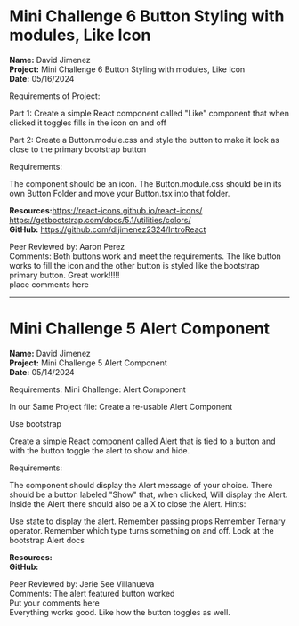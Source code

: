 # Mini Challenge 6 Button Styling with modules, Like Icon


<b>Name:</b> David Jimenez<br>
<b>Project:</b> Mini Challenge 6 Button Styling with modules, Like Icon <br>
<b>Date:</b> 05/16/2024 <br>

<bold>Requirements of Project:</bold>

Part 1: Create a simple React component called "Like"  component that when clicked it toggles fills in the icon on and off 

Part 2: Create a Button.module.css and style the button to make it look as close to the primary bootstrap button 

<bold>Requirements:</bold>

The component should be an icon.
The Button.module.css should be in its own Button Folder and move your Button.tsx into that folder.


<b>Resources:</b>https://react-icons.github.io/react-icons/<br>
https://getbootstrap.com/docs/5.1/utilities/colors/ <br>
<b>GitHub:</b> https://github.com/dljimenez2324/IntroReact <br>


Peer Reviewed by: Aaron Perez <br>
Comments: Both buttons work and meet the requirements. The like button works to fill the icon and the other button is styled like the bootstrap primary button. Great work!!!!! <br>
place comments here


-----------------------------------------------------------------------


# Mini Challenge 5 Alert Component

<b>Name:</b> David Jimenez<br>
<b>Project:</b> Mini Challenge 5 Alert Component <br>
<b>Date:</b> 05/14/2024 <br>

Requirements:
Mini Challenge: Alert Component

In our Same Project file: Create a re-usable Alert Component

Use bootstrap

Create a simple React component called Alert that is tied to a button and with the button toggle the alert to show and hide. 

<bold>Requirements:</bold>

The component should display the Alert message of your choice.
There should be a button labeled "Show" that, when clicked, Will display the Alert.
Inside the Alert there should also be a X to close the Alert.
<bold>Hints:</bold>

Use state to display the alert.
Remember passing props
Remember Ternary operator.
Remember which type turns something on and off.
Look at the bootstrap Alert docs

<b>Resources:</b> <br>
<b>GitHub:</b>  <br>


Peer Reviewed by: Jerie See Villanueva <br>
Comments: The alert featured button worked  <br> 
Put your comments here <br> Everything works good. Like how the button toggles as well. 
